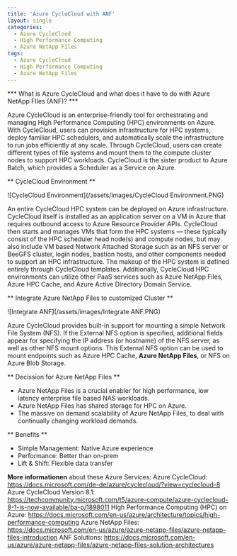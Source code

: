 ```yaml
---
title: 'Azure CycleCloud with ANF'
layout: single
categories:
  - Azure CycleCloud
  - High Performance Computing
  - Azure NetApp Files
tags:
  - Azure CycleCloud
  - High Performance Computing
  - Azure NetApp Files
---
```


*** What is Azure CycleCloud and what does it have to do with Azure NetApp FIles (ANF)? ***

Azure CycleCloud is an enterprise-friendly tool for orchestrating and managing High Performance Computing (HPC) environments on Azure. With CycleCloud, users can provision infrastructure for HPC systems, deploy familiar HPC schedulers, and automatically scale the infrastructure to run jobs efficiently at any scale. Through CycleCloud, users can create different types of file systems and mount them to the compute cluster nodes to support HPC workloads.
CycleCloud is the sister product to Azure Batch, which provides a Scheduler as a Service on Azure.


** CycleCloud Environment **

![CycleCloud Environment](/assets/images/CycleCloud Environment.PNG)

An entire CycleCloud HPC system can be deployed on Azure infrastructure. CycleCloud itself is installed as an application server on a VM in Azure that requires outbound access to Azure Resource Provider APIs. 
CycleCloud then starts and manages VMs that form the HPC systems — these typically consist of the HPC scheduler head node(s) and compute nodes, but may also include VM based Network Attached Storage such as
an NFS server or BeeGFS cluster, login nodes, bastion hosts, and other components needed to support an HPC infrastructure. The makeup of the HPC system is defined entirely through CycleCloud templates.
Additionally, CycleCloud HPC environments can utilize other PaaS services such as Azure NetApp Files, Azure HPC Cache, and Azure Active Directory Domain Service.


** Integrate Azure NetApp Files to customized Cluster **

![Integrate ANF](/assets/images/Integrate ANF.PNG)

Azure CycleCloud provides built-in support for mounting a simple Network File System (NFS).
If the External NFS option is specified, additional fields appear for specifying the IP address (or hostname) of the NFS server, as well as other NFS mount options.
This External NFS option can be used to mount endpoints such as Azure HPC Cache, **Azure NetApp Files**, or NFS on Azure Blob Storage.


** Decission for Azure NetApp Files **
- Azure NetApp Files is a crucial enabler for high performance, low latency enterprise file based NAS workloads.
- Azure NetApp Files has shared storage for HPC on Azure.
- The massive on demand scalability of Azure NetApp Files, to deal with continually changing workload demands.

** Benefits **
- Simple Management: Native Azure experience
- Performance: Better than on-prem
- Lift & Shift: Flexible data transfer


**More informationen** about these Azure Services:
Azure CycleCloud: https://docs.microsoft.com/de-de/azure/cyclecloud/?view=cyclecloud-8
Azure CycleCloud Version 8.1: https://techcommunity.microsoft.com/t5/azure-compute/azure-cyclecloud-8-1-is-now-available/ba-p/1898011
High Performance Computing (HPC) on Azure: https://docs.microsoft.com/en-us/azure/architecture/topics/high-performance-computing
Azure NetApp Files: https://docs.microsoft.com/en-us/azure/azure-netapp-files/azure-netapp-files-introduction
ANF Solutions: https://docs.microsoft.com/en-us/azure/azure-netapp-files/azure-netapp-files-solution-architectures
